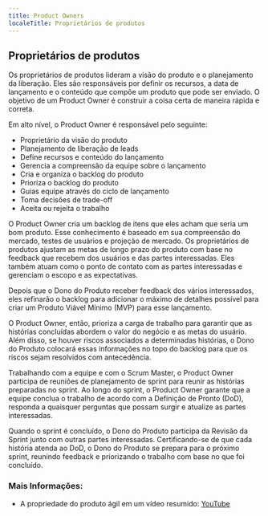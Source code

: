 ```yaml
---
title: Product Owners
localeTitle: Proprietários de produtos
---
```

## Proprietários de produtos

Os proprietários de produtos lideram a visão do produto e o planejamento da liberação. Eles são responsáveis ​​por definir os recursos, a data de lançamento e o conteúdo que compõe um produto que pode ser enviado. O objetivo de um Product Owner é construir a coisa certa de maneira rápida e correta.

Em alto nível, o Product Owner é responsável pelo seguinte:

*   Proprietário da visão do produto
*   Planejamento de liberação de leads
*   Define recursos e conteúdo do lançamento
*   Gerencia a compreensão da equipe sobre o lançamento
*   Cria e organiza o backlog do produto
*   Prioriza o backlog do produto
*   Guias equipe através do ciclo de lançamento
*   Toma decisões de trade-off
*   Aceita ou rejeita o trabalho

O Product Owner cria um backlog de itens que eles acham que seria um bom produto. Esse conhecimento é baseado em sua compreensão do mercado, testes de usuários e projeção de mercado. Os proprietários de produtos ajustam as metas de longo prazo do produto com base no feedback que recebem dos usuários e das partes interessadas. Eles também atuam como o ponto de contato com as partes interessadas e gerenciam o escopo e as expectativas.

Depois que o Dono do Produto receber feedback dos vários interessados, eles refinarão o backlog para adicionar o máximo de detalhes possível para criar um Produto Viável Mínimo (MVP) para esse lançamento.

O Product Owner, então, prioriza a carga de trabalho para garantir que as histórias concluídas abordem o valor do negócio e as metas do usuário. Além disso, se houver riscos associados a determinadas histórias, o Dono do Produto colocará essas informações no topo do backlog para que os riscos sejam resolvidos com antecedência.

Trabalhando com a equipe e com o Scrum Master, o Product Owner participa de reuniões de planejamento de sprint para reunir as histórias preparadas no sprint. Ao longo do sprint, o Product Owner garante que a equipe conclua o trabalho de acordo com a Definição de Pronto (DoD), responda a quaisquer perguntas que possam surgir e atualize as partes interessadas.

Quando o sprint é concluído, o Dono do Produto participa da Revisão da Sprint junto com outras partes interessadas. Certificando-se de que cada história atenda ao DoD, o Dono do Produto se prepara para o próximo sprint, reunindo feedback e priorizando o trabalho com base no que foi concluído.

### Mais Informações:

*   A propriedade do produto ágil em um vídeo resumido: [YouTube](https://www.youtube.com/watch?v=502ILHjX9EE)